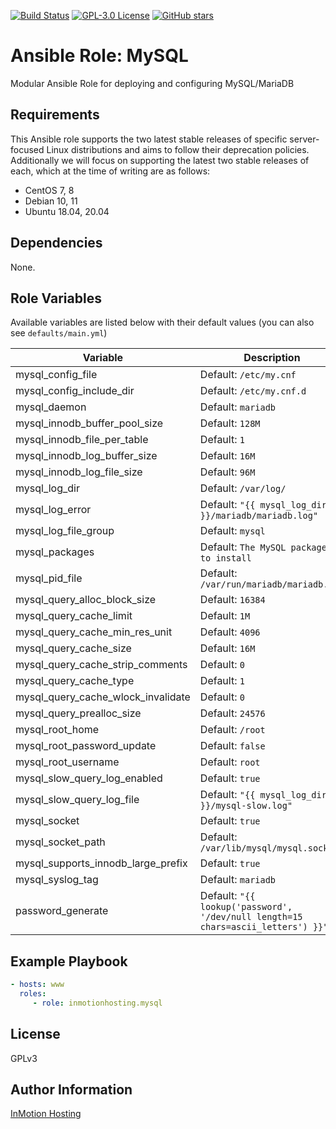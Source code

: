 [![Build Status](https://travis-ci.org/inmotionhosting/ansible-role-mysql.png?branch=master)](https://travis-ci.org/inmotionhosting/ansible-role-mysql) [![GPL-3.0 License](https://img.shields.io/github/license/inmotionhosting/ansible-role-mysql.svg?color=blue)](https://github.com/inmotionhosting/ansible-role-mysql/blob/master/LICENSE) [![GitHub stars](https://img.shields.io/github/stars/inmotionhosting/ansible-role-mysql.svg)](https://github.com/inmotionhosting/ansible-role-mysql/stargazers)

# Ansible Role: MySQL
Modular Ansible Role for deploying and configuring MySQL/MariaDB

## Requirements
This Ansible role supports the two latest stable releases of specific
server-focused Linux distributions and aims to follow their deprecation
policies. Additionally we will focus on supporting the latest two stable
releases of each, which at the time of writing are as follows:

* CentOS 7, 8
* Debian 10, 11
* Ubuntu 18.04, 20.04

## Dependencies
None.

## Role Variables
Available variables are listed below with their default values (you can also see `defaults/main.yml`)

| Variable | Description |
| -------- | ----------- |
| mysql_config_file | Default: `/etc/my.cnf`
| mysql_config_include_dir | Default: `/etc/my.cnf.d`
| mysql_daemon | Default: `mariadb`
| mysql_innodb_buffer_pool_size | Default: `128M`
| mysql_innodb_file_per_table | Default: `1`
| mysql_innodb_log_buffer_size | Default: `16M`
| mysql_innodb_log_file_size | Default: `96M`
| mysql_log_dir | Default: `/var/log/`
| mysql_log_error | Default: `"{{ mysql_log_dir }}/mariadb/mariadb.log"`
| mysql_log_file_group | Default: `mysql`
| mysql_packages | Default: `The MySQL packages to install`
| mysql_pid_file | Default: `/var/run/mariadb/mariadb.pid`
| mysql_query_alloc_block_size | Default: `16384`
| mysql_query_cache_limit | Default: `1M`
| mysql_query_cache_min_res_unit | Default: `4096`
| mysql_query_cache_size | Default: `16M`
| mysql_query_cache_strip_comments | Default: `0`
| mysql_query_cache_type | Default: `1`
| mysql_query_cache_wlock_invalidate | Default: `0`
| mysql_query_prealloc_size | Default: `24576`
| mysql_root_home | Default: `/root`
| mysql_root_password_update | Default: `false`
| mysql_root_username | Default: `root`
| mysql_slow_query_log_enabled | Default: `true`
| mysql_slow_query_log_file | Default: `"{{ mysql_log_dir }}/mysql-slow.log"`
| mysql_socket | Default: `true`
| mysql_socket_path | Default: `/var/lib/mysql/mysql.sock`
| mysql_supports_innodb_large_prefix | Default: `true`
| mysql_syslog_tag | Default: `mariadb`
| password_generate | Default: `"{{ lookup('password', '/dev/null length=15 chars=ascii_letters') }}"`


## Example Playbook
```yaml
- hosts: www
  roles:
     - role: inmotionhosting.mysql
```

## License
GPLv3

## Author Information
[InMotion Hosting](https://inmotionhosting.com)
